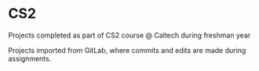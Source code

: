 # CS2
Projects completed as part of CS2 course @ Caltech during freshman year

Projects imported from GitLab, where commits and edits are made during assignments. 
